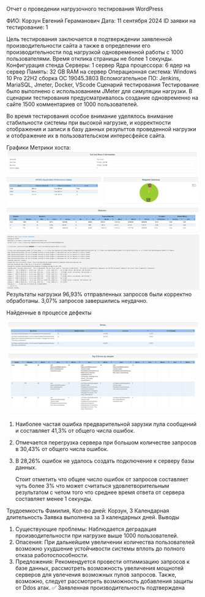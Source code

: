 Отчет о проведении нагрузочного тестирования WordPress

ФИО: Корзун Евгений Гераманович
Дата: 11 сентября 2024
ID заявки на тестирование: 1


Цель тестирования заключается в подтверждении заявленной
производительности сайта а также в
определении его производительности под нагрузкой одновременной работы с 1000 пользователями. Время отклика страницы не более 1 секунды.
Конфигурация стенда
Серверы: 1 сервер
Ядра процессора: 6 ядер на сервер
Память: 32 GB RAM на сервер
Операционная система: Windows 10 Pro 22H2 сборка ОС 19045.3803
Вспомогательное ПО: Jenkins, MariaSQL, Jmeter, Docker, VScode 
Сценарий тестирования
Тестирование было выполнено с использованием JMeter для симуляции
нагрузки. В сценарии тестирования предусматривалось создание одновременно на сайте 1500 комментариев от 1000 пользователей.
 
Во время тестирования особое внимание уделялось внимание стабильности системы при высокой нагрузке, и корректности отображения и записи в базу данных результтов проведенной нагрузки и отображение их в пользовательском интересфейсе сайта.

Графики
Метрики хоста:
![Alt text](image.png)
![Alt text](image-2.png)
Результаты нагрузки 
96,93% отправленных запросов были корректно обработаны.
3,07% запросов завершились неудачно.

Найденные в процессе дефекты

![Alt text](image-1.png)

1. Наиболее частая ошибка предварительной зарузки пула сообщений и составляет 41,3% от общего числа ошибок.
2. Отмечается перегрузка сервера при большом количестве запросов в 30,43% от общего числа ошибок.
3. В 28,26% ошибок не удалось создать подключение к серверу базы данных.
   
   Стоит отметить что общее число ошибок от запросов составляет чуть более 3% что может считаться удовлетворительным результатом с четом того что среднее время ответа от сервера составляет менее 1 секунды.


Трудоемкость
Фамилия, Кол-во дней:
Корзун, 3
Календарная длительность
Заявка выполнена за 3 календарных дней.
Выводы
1. Существующие проблемы: Наблюдается деградация
производительности при нагрузке выше 1000 пользователей.
1. Опасения: При дальнейшем увеличении количества пользователей
возможно ухудшение устойчивости системы вплоть до полного отказа работоспособности.
1. Предложения: Рекомендуется провести оптимизацию запросов к базе
данных, рассмотреть возможность увеличения мощнотей серверов для увлечения возможных пулов запросов. Также, возможно, следует рассмотреть возможность добавления защиты от Ddos атак.
✅ Заявленная производительность подтверждена